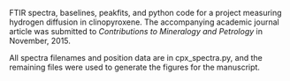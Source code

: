 FTIR spectra, baselines, peakfits, and python code for a project measuring hydrogen diffusion in clinopyroxene. The accompanying academic journal article was submitted to *Contributions to Mineralogy and Petrology* in November, 2015.

All spectra filenames and position data are in cpx_spectra.py, and the remaining files were used to generate the figures for the manuscript.
